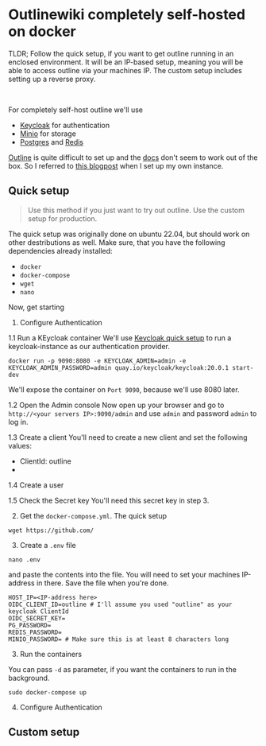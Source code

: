 # Outlinewiki completely self-hosted on docker

TLDR; Follow the quick setup, if you want to get outline running in an enclosed environment. It will be an IP-based setup, meaning you will be able to access outline via your machines IP. The custom setup includes setting up a reverse proxy.

<br>

For completely self-host outline we'll use
- [Keycloak](https://www.keycloak.org/) for authentication
- [Minio](https://hub.docker.com/r/minio/minio/) for storage
- [Postgres](https://hub.docker.com/_/postgres) and [Redis](https://hub.docker.com/_/redis)

[Outline](https://www.getoutline.com/) is quite difficult to set up and the [docs](https://app.getoutline.com/s/770a97da-13e5-401e-9f8a-37949c19f97e/doc/docker-7pfeLP5a8t) don't seem to work out of the box. So I referred to [this blogpost](https://blog.gurucomputing.com.au/doing-more-with-docker/deploying-outline-wiki/) when I set up my own instance. 

## Quick setup

> Use this method if you just want to try out outline. Use the custom setup for production.

The quick setup was originally done on ubuntu 22.04, but should work on other destributions as well. Make sure, that you have the following dependencies already installed:

- `docker` 
- `docker-compose` 
- `wget`
- `nano`

Now, get starting

1. Configure Authentication

1.1 Run a KEycloak container
We'll use [Keycloak quick setup](https://www.keycloak.org/getting-started/getting-started-docker) to run a keycloak-instance as our authentication provider.
```
docker run -p 9090:8080 -e KEYCLOAK_ADMIN=admin -e KEYCLOAK_ADMIN_PASSWORD=admin quay.io/keycloak/keycloak:20.0.1 start-dev
```
We'll expose the container on `Port 9090`, because we'll use 8080 later.

1.2 Open the Admin console
Now open up your browser and go to `http://<your servers IP>:9090/admin` and use `admin` and password `admin` to log in.

1.3 Create a client
You'll need to create a new client and set the following values:
- ClientId: outline
- 

1.4 Create a user

1.5 Check the Secret key
You'll need this secret key in step 3.

2. Get the `docker-compose.yml`. The quick setup 

```
wget https://github.com/
```

3. Create a `.env` file

```
nano .env
```

and paste the contents into the file. You will need to set your machines IP-address in there. Save the file when you're done.

``` .env
HOST_IP=<IP-address here>
OIDC_CLIENT_ID=outline # I'll assume you used "outline" as your keycloak ClientId
OIDC_SECRET_KEY=
PG_PASSWORD=
REDIS_PASSWORD= 
MINIO_PASSWORD= # Make sure this is at least 8 characters long

```

3. Run the containers

You can pass `-d` as parameter, if you want the containers to run in the background.

```
sudo docker-compose up
```

4. Configure Authentication

## Custom setup
